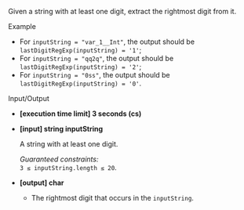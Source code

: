 
Given a string with at least one digit, extract the rightmost digit from it.

Example

-   For  `inputString = "var_1__Int"`, the output should be  
    `lastDigitRegExp(inputString) = '1'`;
-   For  `inputString = "qq2q"`, the output should be  
    `lastDigitRegExp(inputString) = '2'`;
-   For  `inputString = "0ss"`, the output should be  
    `lastDigitRegExp(inputString) = '0'`.

Input/Output

-   **[execution time limit] 3 seconds (cs)**
    
-   **[input] string inputString**
    
    A string with at least one digit.
    
    _Guaranteed constraints:_  
    `3 ≤ inputString.length ≤ 20`.
    
-   **[output] char**
    
    -   The rightmost digit that occurs in the  `inputString`.